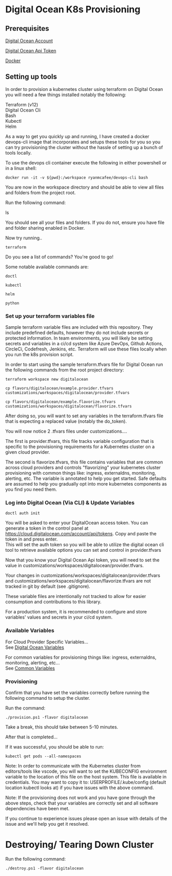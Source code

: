 # Digital Ocean K8s Provisioning

## Prerequisites

[Digital Ocean Account](https://m.do.co/c/da921ed87c7d)     

[Digital Ocean Api Token](https://cloud.digitalocean.com/account/api/tokens)       

[Docker](https://docs.docker.com/get-docker/)       

## Setting up tools

In order to provision a kubernetes cluster using terraform on Digital Ocean you will need a few things installed notably the following:

Terraform (v12)     
Digital Ocean Cli       
Bash        
Kubectl     
Helm     

As a way to get you quickly up and running, I have created a docker devops-cli image that incorporates and setups these tools for you so you can try provisioning the cluster without the hassle of setting up a bunch of tools locally.

To use the devops cli container execute the following in either powershell or in a linux shell:  

    docker run -it -v ${pwd}:/workspace ryanmcafee/devops-cli bash

You are now in the workspace directory and should be able to view all files and folders from the project root.

Run the following command:

ls      

You should see all your files and folders. If you do not, ensure you have file and folder sharing enabled in Docker.       

Now try running..

    terraform

Do you see a list of commands? You're good to go!

Some notable available commands are: 

    doctl

    kubectl

    helm

    python

### Set up your terraform variables file

Sample terraform variable files are included with this repository. They include predefined defaults, however they do not include secrets or protected information. In team environments, you will likely be setting secrets and variables in a ci/cd system like Azure DevOps, Github Actions, CircleCi, Codefresh, Jenkins, etc. Terraform will use these files locally when you run the k8s provision script.

In order to start using the sample terraform.tfvars file for Digital Ocean run the following commands from the root project directory:

    terraform workspace new digitalocean

    cp flavors/digitalocean/example.provider.tfvars customizations/workspaces/digitalocean/provider.tfvars       

    cp flavors/digitalocean/example.flavorize.tfvars customizations/workspaces/digitalocean/flavorize.tfvars             

After doing so, you will want to set any variables in the terraform.tfvars file that is expecting a replaced value (notably the do_token).

You will now notice 2 .tfvars files under customizations....               

The first is provider.tfvars, this file tracks variable configuration that is specific to the provisioning requirements for a Kubernetes cluster on a given cloud provider.

The second is flavorize.tfvars, this file contains variables that are common across cloud providers and controls "flavorizing" your kubernetes cluster provisioning with common things like: ingress, externaldns, monitoring, alerting, etc. The variable is annotated to help you get started. Safe defaults are assumed to help you gradually opt into more kubernetes components as you find you need them.        

### Log into Digital Ocean (Via CLI) & Update Variables

```
doctl auth init
```

You will be asked to enter your DigitalOcean access token. You can generate a token in the control panel at https://cloud.digitalocean.com/account/api/tokens. 
Copy and paste the token in and press enter.  
This will set the auth token so you will be able to utilize the digital ocean cli tool to retrieve available options you can set and control in provider.tfvars

Now that you know your Digital Ocean Api token, you will need to set the value in customizations/workspaces/digitalocean/provider.tfvars.  

Your changes in customizations/workspaces/digitalocean/provider.tfvars and customizations/workspaces/digitalocean/flavorize.tfvars are not tracked in git by default (see .gitignore).  

These variable files are intentionally not tracked to allow for easier consumption and contributions to this library.   

For a production system, it is recommended to configure and store variables' values and secrets in your ci/cd system.    

### Available Variables

For Cloud Provider Specific Variables...     
See [Digital Ocean Variables](flavors/digitalocean/example.provider.tfvars)        

For common variables for provisioning things like: ingress, externaldns, monitoring, alerting, etc...      
See [Common Variables](flavors/digitalocean/example.flavorize.tfvars)        

### Provisioning

Confirm that you have set the variables correctly before running the following command to setup the cluster.

Run the command:     

    ./provision.ps1 -flavor digitalocean

Take a break, this should take between 5-10 minutes.    

After that is completed...

If it was successful, you should be able to run:

    kubectl get pods --all-namespaces   

Note: In order to communicate with the Kubernetes cluster from editors/tools like vscode, you will want to set the KUBECONFIG environment variable to the location of this file on the host system. This file is available in credentials. You may want to copy it to: USERPROFILE/.kube/config (default location kubectl looks at) if you have issues with the above command.

Note: If the provisioning does not work and you have gone through the above steps, check that your variables are correctly set and all software dependencies have been met.

If you continue to experience issues please open an issue with details of the issue and we'll help you get it resolved.     


# Destroying/ Tearing Down Cluster

Run the following command:      

    ./destroy.ps1 -flavor digitalocean